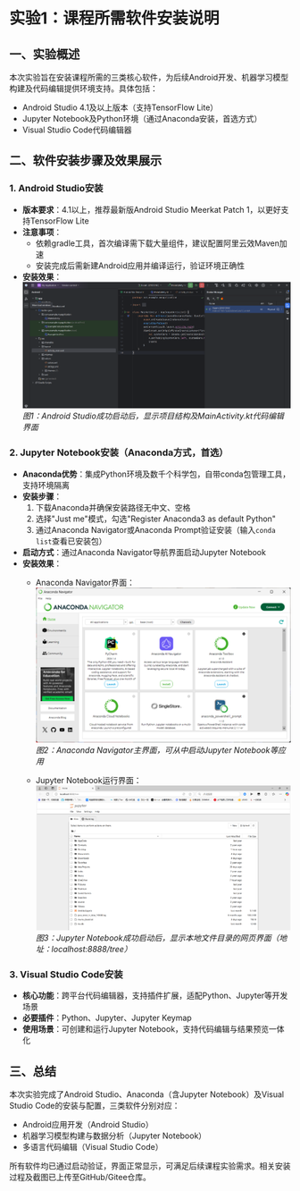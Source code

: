 # 实验1：课程所需软件安装说明

## 一、实验概述
本次实验旨在安装课程所需的三类核心软件，为后续Android开发、机器学习模型构建及代码编辑提供环境支持。具体包括：
- Android Studio 4.1及以上版本（支持TensorFlow Lite）
- Jupyter Notebook及Python环境（通过Anaconda安装，首选方式）
- Visual Studio Code代码编辑器


## 二、软件安装步骤及效果展示

### 1. Android Studio安装
- **版本要求**：4.1以上，推荐最新版Android Studio Meerkat Patch 1，以更好支持TensorFlow Lite
- **注意事项**：
  - 依赖gradle工具，首次编译需下载大量组件，建议配置阿里云效Maven加速
  - 安装完成后需新建Android应用并编译运行，验证环境正确性
- **安装效果**：
  ![Android Studio运行界面](android/android_studio.png)  
  *图1：Android Studio成功启动后，显示项目结构及MainActivity.kt代码编辑界面*


### 2. Jupyter Notebook安装（Anaconda方式，首选）
- **Anaconda优势**：集成Python环境及数千个科学包，自带conda包管理工具，支持环境隔离
- **安装步骤**：
  1. 下载Anaconda并确保安装路径无中文、空格
  2. 选择"Just me"模式，勾选"Register Anaconda3 as default Python"
  3. 通过Anaconda Navigator或Anaconda Prompt验证安装（输入`conda list`查看已安装包）
- **启动方式**：通过Anaconda Navigator导航界面启动Jupyter Notebook
- **安装效果**：
  - Anaconda Navigator界面：  
    ![Anaconda Navigator](android/anaconda.png)  
    *图2：Anaconda Navigator主界面，可从中启动Jupyter Notebook等应用*
  
  - Jupyter Notebook运行界面：  
    ![Jupyter Notebook](android/jupyter_notebook.png)  
    *图3：Jupyter Notebook成功启动后，显示本地文件目录的网页界面（地址：localhost:8888/tree）*


### 3. Visual Studio Code安装
- **核心功能**：跨平台代码编辑器，支持插件扩展，适配Python、Jupyter等开发场景
- **必要插件**：Python、Jupyter、Jupyter Keymap
- **使用场景**：可创建和运行Jupyter Notebook，支持代码编辑与结果预览一体化


## 三、总结
本次实验完成了Android Studio、Anaconda（含Jupyter Notebook）及Visual Studio Code的安装与配置，三类软件分别对应：
- Android应用开发（Android Studio）
- 机器学习模型构建与数据分析（Jupyter Notebook）
- 多语言代码编辑（Visual Studio Code）

所有软件均已通过启动验证，界面正常显示，可满足后续课程实验需求。相关安装过程及截图已上传至GitHub/Gitee仓库。
